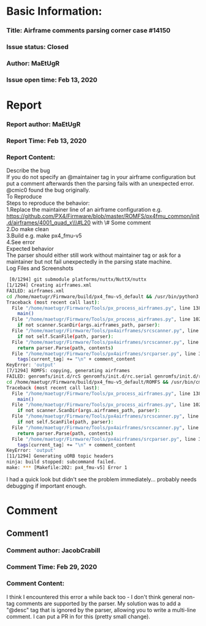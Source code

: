 # Basic Information:
### Title:  Airframe comments parsing corner case #14150 
### Issue status: Closed
### Author: MaEtUgR
### Issue open time: Feb 13, 2020
# Report
### Report author: MaEtUgR
### Report Time: Feb 13, 2020
### Report Content:   
Describe the bug    
If you do not specify an @maintainer tag in your airframe configuration but put a comment afterwards then the parsing fails with an unexpected error.  
@cmic0 found the bug originally.  
To Reproduce    
Steps to reproduce the behavior:  
1.Replace the maintainer line of an airframe configuration e.g. https://github.com/PX4/Firmware/blob/master/ROMFS/px4fmu_common/init.d/airframes/4001_quad_x\\\#L20 with \\\# Some comment  
2.Do make clean  
3.Build e.g. make px4_fmu-v5  
4.See error  
Expected behavior    
The parser should either still work without maintainer tag or ask for a maintainer but not fail unexpectedly in the parsing state machine.  
Log Files and Screenshots  
    
```bash     
 [0/1294] git submodule platforms/nuttx/NuttX/nuttx        
[1/1294] Creating airframes.xml        
FAILED: airframes.xml         
cd /home/maetugr/Firmware/build/px4_fmu-v5_default && /usr/bin/python3 /home/maetugr/Firmware/Tools/px_process_airframes.py --airframes-path /home/maetugr/Firmware/ROMFS/px4fmu_common/init.d --board CONFIG_ARCH_BOARD_px4_fmu-v5 --xml /home/maetugr/Firmware/build/px4_fmu-v5_default/airframes.xml        
Traceback (most recent call last):        
  File "/home/maetugr/Firmware/Tools/px_process_airframes.py", line 138, in <module>        
    main()        
  File "/home/maetugr/Firmware/Tools/px_process_airframes.py", line 102, in main        
    if not scanner.ScanDir(args.airframes_path, parser):        
  File "/home/maetugr/Firmware/Tools/px4airframes/srcscanner.py", line 22, in ScanDir        
    if not self.ScanFile(path, parser):        
  File "/home/maetugr/Firmware/Tools/px4airframes/srcscanner.py", line 38, in ScanFile        
    return parser.Parse(path, contents)        
  File "/home/maetugr/Firmware/Tools/px4airframes/srcparser.py", line 366, in Parse        
    tags[current_tag] += "\n" + comment_content        
KeyError: 'output'        
[7/1294] ROMFS: copying, generating airframes        
FAILED: genromfs/init.d/rcS genromfs/init.d/rc.serial genromfs/init.d/rc.autostart genromfs/init.d/rc.autostart.post ROMFS/romfs_copy.stamp         
cd /home/maetugr/Firmware/build/px4_fmu-v5_default/ROMFS && /usr/bin/cmake -E remove_directory /home/maetugr/Firmware/build/px4_fmu-v5_default/genromfs && /usr/bin/cmake -E copy_directory /home/maetugr/Firmware/ROMFS/px4fmu_common /home/maetugr/Firmware/build/px4_fmu-v5_default/genromfs && /usr/bin/cmake -E remove_directory /home/maetugr/Firmware/build/px4_fmu-v5_default/genromfs/init.d-posix && /usr/bin/cmake -E remove_directory /home/maetugr/Firmware/build/px4_fmu-v5_default/genromfs/mixers-sitl && /usr/bin/cmake -E remove /home/maetugr/Firmware/build/px4_fmu-v5_default/genromfs/mixers/CMakeLists.txt && /usr/bin/cmake -E remove /home/maetugr/Firmware/build/px4_fmu-v5_default/genromfs/init.d/CMakeLists.txt && /usr/bin/cmake -E remove /home/maetugr/Firmware/build/px4_fmu-v5_default/genromfs/init.d/airframes/CMakeLists.txt && /usr/bin/python3 /home/maetugr/Firmware/Tools/px_process_airframes.py --airframes-path /home/maetugr/Firmware/build/px4_fmu-v5_default/genromfs/init.d --start-script /home/maetugr/Firmware/build/px4_fmu-v5_default/genromfs/init.d/rc.autostart --board px4_fmu-v5 && /usr/bin/python3 /home/maetugr/Firmware/Tools/serial/generate_config.py --rc-dir /home/maetugr/Firmware/build/px4_fmu-v5_default/genromfs/init.d --serial-ports GPS1:/dev/ttyS0 TEL1:/dev/ttyS1 TEL2:/dev/ttyS2 TEL4:/dev/ttyS3 --config-files /home/maetugr/Firmware/src/lib/battery/module.yaml /home/maetugr/Firmware/src/drivers/distance_sensor/cm8jl65/module.yaml /home/maetugr/Firmware/src/drivers/distance_sensor/leddar_one/module.yaml /home/maetugr/Firmware/src/drivers/distance_sensor/sf0x/module.yaml /home/maetugr/Firmware/src/drivers/distance_sensor/tfmini/module.yaml /home/maetugr/Firmware/src/drivers/distance_sensor/ulanding_radar/module.yaml /home/maetugr/Firmware/src/drivers/dshot/module.yaml /home/maetugr/Firmware/src/drivers/gps/module.yaml /home/maetugr/Firmware/src/drivers/rc_input/module.yaml /home/maetugr/Firmware/src/drivers/roboclaw/module.yaml /home/maetugr/Firmware/src/drivers/telemetry/frsky_telemetry/module.yaml /home/maetugr/Firmware/src/drivers/telemetry/hott/hott_telemetry/module.yaml /home/maetugr/Firmware/src/drivers/telemetry/iridiumsbd/module.yaml /home/maetugr/Firmware/src/modules/battery_status/module.yaml /home/maetugr/Firmware/src/modules/mavlink/module.yaml && /usr/bin/cmake -E touch romfs_copy.stamp        
Traceback (most recent call last):        
  File "/home/maetugr/Firmware/Tools/px_process_airframes.py", line 138, in <module>        
    main()        
  File "/home/maetugr/Firmware/Tools/px_process_airframes.py", line 102, in main        
    if not scanner.ScanDir(args.airframes_path, parser):        
  File "/home/maetugr/Firmware/Tools/px4airframes/srcscanner.py", line 22, in ScanDir        
    if not self.ScanFile(path, parser):        
  File "/home/maetugr/Firmware/Tools/px4airframes/srcscanner.py", line 38, in ScanFile        
    return parser.Parse(path, contents)        
  File "/home/maetugr/Firmware/Tools/px4airframes/srcparser.py", line 366, in Parse        
    tags[current_tag] += "\n" + comment_content        
KeyError: 'output'        
[11/1294] Generating uORB topic headers        
ninja: build stopped: subcommand failed.        
make: *** [Makefile:202: px4_fmu-v5] Error 1        
```  
I had a quick look but didn't see the problem immediately... probably needs debugging if important enough.  

# Comment
## Comment1
### Comment author: JacobCrabill
### Comment Time: Feb 29, 2020
### Comment Content:   
I think I encountered this error a while back too - I don't think general non-tag comments are supported by the parser.  My solution was to add a "@desc" tag that is ignored by the parser, allowing you to write a multi-line comment.  I can put a PR in for this (pretty small change).  
